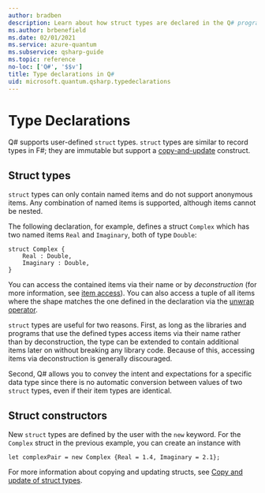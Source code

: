 ```yaml
---
author: bradben
description: Learn about how struct types are declared in the Q# programming language.
ms.author: brbenefield
ms.date: 02/01/2021
ms.service: azure-quantum
ms.subservice: qsharp-guide
ms.topic: reference
no-loc: ['Q#', '$$v']
title: Type declarations in Q#
uid: microsoft.quantum.qsharp.typedeclarations
---
```


# Type Declarations

Q# supports user-defined `struct` types. `struct` types are similar to record types in F#; they are immutable but support a [copy-and-update](xref:microsoft.quantum.qsharp.copyandupdateexpressions) construct.

## Struct types

`struct` types can only contain named items and do not support anonymous items. Any combination of named items is supported, although items cannot be nested.

The following declaration, for example, defines a struct `Complex` which has two named items `Real` and `Imaginary`, both of type `Double`:

```qsharp
struct Complex {
    Real : Double,
    Imaginary : Double,
}
```

You can access the contained items via their name or by *deconstruction* (for more information, see [item access](xref:microsoft.quantum.qsharp.itemaccessexpression#item-access-for-struct-types)).
You can also access a tuple of all items where the shape matches the one defined in the declaration via the [unwrap operator](xref:microsoft.quantum.qsharp.itemaccessexpression#item-access-for-struct-types).

`struct` types are useful for two reasons. First, as long as the libraries and programs that use the defined types access items via their name rather than by deconstruction, the type can be extended to contain additional items later on without breaking any library code. Because of this, accessing items via deconstruction is generally discouraged.

Second, Q# allows you to convey the intent and expectations for a specific data type since there is no automatic conversion between values of two `struct` types, even if their item types are identical.

## Struct constructors

New `struct` types are defined by the user with the `new` keyword. For the `Complex` struct in the previous example, you can create an instance with

```qsharp
let complexPair = new Complex {Real = 1.4, Imaginary = 2.1};
```

For more information about copying and updating structs, see [Copy and update of struct types](#copy-and-update-of-struct-types).




